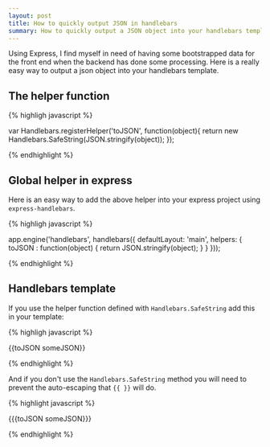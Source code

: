 ```yaml
---
layout: post
title: How to quickly output JSON in handlebars
summary: How to quickly output a JSON object into your handlebars templates
---
```


Using Express, I find myself in need of having some bootstrapped data for the front end when the backend has done some processing. Here is a really easy way to output a json object into your handlebars template.


## The helper function

{% highligh javascript %}

var Handlebars.registerHelper('toJSON', function(object){
	return new Handlebars.SafeString(JSON.stringify(object));
});

{% endhighlight %}

## Global helper in express

Here is an easy way to add the above helper into your express project using `express-handlebars`.

{% highligh javascript %}

app.engine('handlebars', handlebars({
  defaultLayout: 'main', 
  helpers: {
    toJSON : function(object) {
      return JSON.stringify(object);
    }
  }
}));

{% endhighlight %}


## Handlebars template

If you use the helper function defined with `Handlebars.SafeString` add this in your template:

{% highligh javascript %}

{{toJSON someJSON}}

{% endhighlight %}

And if you don't use the `Handlebars.SafeString` method you will need to prevent the auto-escaping that `{{ }}` will do.

{% highlight javascript %}

{{{toJSON someJSON}}}

{% endhighlight %}